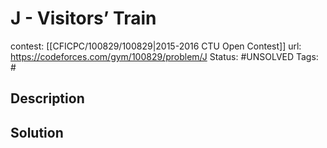 # J - Visitors’ Train

contest: [[CFICPC/100829/100829|2015-2016 CTU Open Contest]]
url: https://codeforces.com/gym/100829/problem/J
Status: #UNSOLVED
Tags: #

## Description

## Solution

